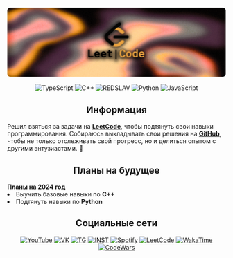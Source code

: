 [![Header](https://github.com/dontkillmeseptember/LeetCodeHub/blob/LeetCode/assets/photo/header_leetcode.png?raw=true)](https://www.youtube.com/watch?v=LNTKSvZv_dg)

<div align="center">
	<img alt="TypeScript" src="https://img.shields.io/badge/-TypeScript-160d10?style=for-the-badge&logo=TypeScript&logoColor=eba340&" />
	<img alt="C++" src="https://img.shields.io/badge/-C++-160d10?style=for-the-badge&logo=cplusplus&logoColor=eba340&" />
	<img alt="REDSLAV" src="https://img.shields.io/badge/-REDSLAV-160d10?style=for-the-badge&logo=&logoColor=eba340&" />
	<img alt="Python" src="https://img.shields.io/badge/-Python-160d10?style=for-the-badge&logo=Python&logoColor=eba340&" />
	<img alt="JavaScript" src="https://img.shields.io/badge/-JavaScript-160d10?style=for-the-badge&logo=JavaScript&logoColor=eba340&" />
</div>

<h2 align="center">
	 Информация
</h2>

<div>
	<a>
		Решил взяться за задачи на <a href='https://leetcode.com/dontkillmeseptember/'><b>LeetCode</b></a>, чтобы подтянуть свои навыки программирования. Собираюсь выкладывать свои решения на <a href='https://github.com/dontkillmeseptember'><b>GitHub</b></a>, чтобы не только отслеживать свой прогресс, но и делиться опытом с другими энтузиастами. 🫰
	</a>
</div>

<h2 align="center">
	 Планы на будущее
</h2>

<div>
	<b>Планы на 2024 год</b>
	<li>Выучить базовые навыки по <b>C++</b></li>
	<li>Подтянуть навыки по <b>Python</b></li>
</div>

<h2 align="center">
	Социальные сети
</h2>

<div align="center">
	<a href="https://www.youtube.com/channel/UCfIR8KClMlEUKm-xKMHZTVA"><img alt="YouTube" src="https://img.shields.io/badge/-YouTube-160d10?style=for-the-badge&logo=YouTube&logoColor=eba340" /></a>
	<a href="https://vk.com/dontkillmeseptember"><img alt="VK" src="https://img.shields.io/badge/-VK-160d10?style=for-the-badge&logo=VK&logoColor=eba340" /></a>
	<a href="https://t.me/slavkkkkk"><img alt="TG" src="https://img.shields.io/badge/-Telegram-160d10?style=for-the-badge&logo=Telegram&logoColor=eba340" /></a>
	<a href="https://www.instagram.com/dontkillmeseptember/"><img alt="INST" src="https://img.shields.io/badge/-inst-160d10?style=for-the-badge&logo=instagram&logoColor=eba340" /></a>
	<a href="https://open.spotify.com/user/uen4j6kuiuxgc7jf2td9ludfz"><img alt="Spotify" src="https://img.shields.io/badge/-Spotify-160d10?style=for-the-badge&logo=Spotify&logoColor=eba340" /></a>
	<a href="https://leetcode.com/killmeseptember/"><img alt="LeetCode" src="https://img.shields.io/badge/-LeetCode-160d10?style=for-the-badge&logo=LeetCode&logoColor=eba340" /></a>
	<a href="https://wakatime.com/@HahIWillWin"><img alt="WakaTime" src="https://img.shields.io/badge/-WakaTime-160d10?style=for-the-badge&logo=WakaTime&logoColor=eba340" /></a>
	<a href="https://www.codewars.com/users/dontkillmeseptember"><img alt="CodeWars" src="https://img.shields.io/badge/-codewars-160d10?style=for-the-badge&logo=codewars&logoColor=eba340" /></a>
</div>